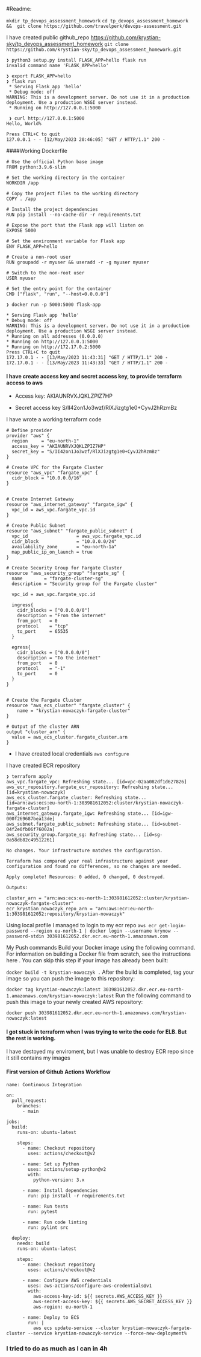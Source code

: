 #Readme:

`mkdir tp_devops_assessment_homework`
`cd tp_devops_assessment_homework &&  git clone https://github.com/travelperk/devops-assessment.git`

I have created public github_repo https://github.com/krystian-sky/tp_devops_assessment_homework
`git clone https://github.com/krystian-sky/tp_devops_assessment_homework.git`

```
❯ python3 setup.py install FLASK_APP=hello flask run
invalid command name 'FLASK_APP=hello'

❯ export FLASK_APP=hello
❯ flask run
 * Serving Flask app 'hello'
 * Debug mode: off
WARNING: This is a development server. Do not use it in a production deployment. Use a production WSGI server instead.
 * Running on http://127.0.0.1:5000

 ❯ curl http://127.0.0.1:5000
Hello, World%    

Press CTRL+C to quit
127.0.0.1 - - [12/May/2023 20:46:05] "GET / HTTP/1.1" 200 -
```

####Working Dockerfile

```
# Use the official Python base image
FROM python:3.9.6-slim

# Set the working directory in the container
WORKDIR /app

# Copy the project files to the working directory
COPY . /app

# Install the project dependencies
RUN pip install --no-cache-dir -r requirements.txt

# Expose the port that the Flask app will listen on
EXPOSE 5000

# Set the environment variable for Flask app
ENV FLASK_APP=hello

# Create a non-root user
RUN groupadd -r myuser && useradd -r -g myuser myuser

# Switch to the non-root user
USER myuser

# Set the entry point for the container
CMD ["flask", "run", "--host=0.0.0.0"]
```


`❯ docker run -p 5000:5000 flask-app`
 ```
 * Serving Flask app 'hello'
 * Debug mode: off
WARNING: This is a development server. Do not use it in a production deployment. Use a production WSGI server instead.
 * Running on all addresses (0.0.0.0)
 * Running on http://127.0.0.1:5000
 * Running on http://172.17.0.2:5000
Press CTRL+C to quit
172.17.0.1 - - [13/May/2023 11:43:31] "GET / HTTP/1.1" 200 -
172.17.0.1 - - [13/May/2023 11:43:33] "GET / HTTP/1.1" 200 -
```


#### I have create access key and secret access key, to provide terraform access to aws
* Access key:
AKIAUNRVXJQKLZPIZ7HP

* Secret access key
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



I have wrote a working terraform code
```
# Define provider 
provider "aws" {
  region     = "eu-north-1"
  access_key = "AKIAUNRVXJQKLZPIZ7HP"
  secret_key = "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"
}

# Create VPC for the Fargate Cluster
resource "aws_vpc" "fargate_vpc" {
  cidr_block = "10.0.0.0/16"
}


# Create Internet Gateway
resource "aws_internet_gateway" "fargate_igw" {
  vpc_id = aws_vpc.fargate_vpc.id
}

# Create Public Subnet
resource "aws_subnet" "fargate_public_subnet" {
  vpc_id                  = aws_vpc.fargate_vpc.id
  cidr_block              = "10.0.0.0/24"
  availability_zone       = "eu-north-1a"
  map_public_ip_on_launch = true
}

# Create Security Group for Fargate Cluster
resource "aws_security_group" "fargate_sg" {
  name        = "fargate-cluster-sg"
  description = "Security group for the Fargate cluster"

  vpc_id = aws_vpc.fargate_vpc.id

  ingress{
    cidr_blocks = ["0.0.0.0/0"]
    description = "From the internet"
    from_port   = 0
    protocol    = "tcp"
    to_port     = 65535
  }

  egress{
    cidr_blocks = ["0.0.0.0/0"]
    description = "To the internet"
    from_port   = 0
    protocol    = "-1"
    to_port     = 0
  }
}


# Create the Fargate Cluster
resource "aws_ecs_cluster" "fargate_cluster" {
    name = "krystian-nowaczyk-fargate-cluster" 
}

# Output of the cluster ARN
output "cluster_arn" {
  value = aws_ecs_cluster.fargate_cluster.arn
}
```

* I have created local credentials 
`aws configure`

I have created ECR repository

```
❯ terraform apply
aws_vpc.fargate_vpc: Refreshing state... [id=vpc-02aa082df1d627826]
aws_ecr_repository.fargate_ecr_repository: Refreshing state... [id=krystian-nowaczyk]
aws_ecs_cluster.fargate_cluster: Refreshing state... [id=arn:aws:ecs:eu-north-1:303981612052:cluster/krystian-nowaczyk-fargate-cluster]
aws_internet_gateway.fargate_igw: Refreshing state... [id=igw-000f269687bea13de]
aws_subnet.fargate_public_subnet: Refreshing state... [id=subnet-04f2e0fb06f76002a]
aws_security_group.fargate_sg: Refreshing state... [id=sg-0a58db82c49512261]

No changes. Your infrastructure matches the configuration.

Terraform has compared your real infrastructure against your configuration and found no differences, so no changes are needed.

Apply complete! Resources: 0 added, 0 changed, 0 destroyed.

Outputs:

cluster_arn = "arn:aws:ecs:eu-north-1:303981612052:cluster/krystian-nowaczyk-fargate-cluster"
ecr_krystian_nowaczyk_repo_arn = "arn:aws:ecr:eu-north-1:303981612052:repository/krystian-nowaczyk"

```


Using local profile I managed to login to my ecr repo
`aws ecr get-login-password --region eu-north-1 | docker login --username krynow --password-stdin 303981612052.dkr.ecr.eu-north-1.amazonaws.com`



My Push commands
Build your Docker image using the following command. For information on building a Docker file from scratch, see the instructions here . You can skip this step if your image has already been built:

`docker build -t krystian-nowaczyk .`
After the build is completed, tag your image so you can push the image to this repository:

`docker tag krystian-nowaczyk:latest 303981612052.dkr.ecr.eu-north-1.amazonaws.com/krystian-nowaczyk:latest`
Run the following command to push this image to your newly created AWS repository:

`docker push 303981612052.dkr.ecr.eu-north-1.amazonaws.com/krystian-nowaczyk:latest`



#### I got stuck in terraform when I was trying to write the code for ELB. But the rest is working.
I have destoyed my enviroment, but I was unable to destroy ECR repo since it still contains my images

#### First version of Github Actions Workflow
```
name: Continuous Integration

on:
  pull_request:
    branches:
      - main

jobs:
  build:
    runs-on: ubuntu-latest

    steps:
      - name: Checkout repository
        uses: actions/checkout@v2

      - name: Set up Python
        uses: actions/setup-python@v2
        with:
          python-version: 3.x

      - name: Install dependencies
        run: pip install -r requirements.txt

      - name: Run tests
        run: pytest

      - name: Run code linting
        run: pylint src

  deploy:
    needs: build
    runs-on: ubuntu-latest

    steps:
      - name: Checkout repository
        uses: actions/checkout@v2

      - name: Configure AWS credentials
        uses: aws-actions/configure-aws-credentials@v1
        with:
          aws-access-key-id: ${{ secrets.AWS_ACCESS_KEY }}
          aws-secret-access-key: ${{ secrets.AWS_SECRET_ACCESS_KEY }}
          aws-region: eu-north-1

      - name: Deploy to ECS
        run: |
          aws ecs update-service --cluster krystian-nowaczyk-fargate-cluster --service krystian-nowaczyk-service --force-new-deployment% 
```

### I tried to do as much as I can in 4h